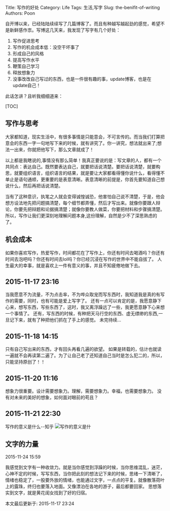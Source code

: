 Title: 写作的好处
Category: Life
Tags: 生活,写字
Slug: the-benifit-of-writing
Authors: Poon


自开博以来，已经陆陆续续写了几篇博客了。而且有种越写越起劲的感觉，希望不是新鲜感作祟。写博这几天来，我发现了写字有几个好处：

1. 写作促进思考
2. 写作的机会成本低：没空干坏事了
3. 形成自己的风格
4. 提高写作水平
5. 鞭策自己学习
6. 释放想象力
7. 没事改改自己写过的东西，也是一件很有趣的事，update博客，也是在update自己！

此话怎讲？且听我细细道来：

[TOC]

## 写作与思考
大家都知道，现实生活中，有很多事情是只能意会，不可言传的。而当我们打算把意会的东西一字一句地写下来的时候，就有讲究了。你一讲究，想法就出来了;想法一出来，你就把他写下，那么文章就成了！

以上都是我瞎说的,事情没有那么简单！我真正要说的是：写文章的人，都有一个共同点：表达自己。既然要表达自己，就要把话说清楚。要把话说清楚，就要构思，就要组织语言，组织语言的结果，就是要让大家都看得懂你说什么，看得懂不单止是语句通顺，更重要的是表意清晰。表意清晰的前提是，你首先要知道自己想说什么，然后再把话说清楚。

当有了这种意识，执笔之人就会变得诚惶诚恐，他害怕自己说不清楚，于是，他会想方设法地先把问题搞清楚，每个细节都弄懂，然后才写出来。就像你要跟人辩论，你要先把辩题和论据搞清楚；就像你要教人做菜，你要把材料和步骤搞清楚。所以，写作让我们更深刻地理解问题本身,这份理解，自然是少不了深思熟虑的了。


## 机会成本

如果你喜欢写作，热爱写作，时间都花在了写作上，你还有时间去喝酒吗？你还有时间去泡吧吗？你还有时间去lol吗？你已经沉浸在写作的世界中不能自拔了。 人生最大的幸事，就是喜欢上一件有意义的事，并且不知疲倦地做下去。


## 2015-11-17 23:16

 当我愿意不为流量，不为点击率，不为哗众取宠而写东西时，我知道我是真的有写作的需要，同时，也有可能是爱上写字了。
还有一点可以肯定的是，我愿意静下心来，想写东西，写些东西了，这时，我又离浮躁远了一些，我更愿意静下心来想一个事情了。
还有，写东西的时候，有种把天马行空的东西、虚无缥缈的东西,一旦记下来，就有了种把他们抓在了手上的感觉。
未完待续...
## 2015-11-18 14:15 
只有自己写出来的东西，才有回头再看几遍的欲望。 如果是转载的，估计也就读一遍就不会再读第二遍了。为了让自己老了还知道自己当时是怎么犯二的，所以，只能坚持原创了！！

## 2015-11-20 11:16

想象力很重要。设计需要想象力。理解，需要想象力。幸福，也需要想象力。 没有对未来的美好的想象，如何面对眼前的苟且？

## 2015-11-21 22:30
写作的意义是什么--知乎
![写作的意义是什](http://www.zhihu.com/question/19858663)

<!-- ^ -->
## 文字的力量

2015-11-24 15:59

我感觉到文字有一种收敛力。就是当你感觉到浮躁的时候，当你思维混乱，迷茫，心神不定的时候，写写东西，当你把此刻的想法记下来的时候，思绪一下清晰了，情绪也稳定了，一股要外放的情绪，也能通过文字，一点点的平复。就像散落荷叶上的露珠，终归也要落入地面。又像漂泊在各地的游子，最后都要回家。
思想落实到文字，就是黄花闺女找到了好的归宿。

<!-- $ -->

本文最后更新于: 2015-11-17 23:24
